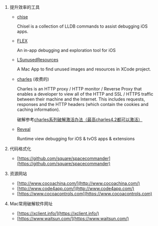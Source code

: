 1. 提升效率的工具
    - [chise](https://github.com/facebook/chisel)
        
        Chisel is a collection of LLDB commands to assist debugging iOS apps.
    - [FLEX](https://github.com/Flipboard/FLEX)
    
        An in-app debugging and exploration tool for iOS    

    - [LSunusedResources](https://github.com/tinymind/LSUnusedResources)

        A Mac App to find unused images and resources in XCode project.

    - [charles](https://www.charlesproxy.com/) (收费的)

        Charles is an HTTP proxy / HTTP monitor / Reverse Proxy that enables a developer to view all of the HTTP and SSL / HTTPS traffic between their machine and the Internet. This includes requests, responses and the HTTP headers (which contain the cookies and caching information).

        破解参考[charles系列破解激活办法（最高charles4.2都可以激活）](https://blog.csdn.net/qq_25821067/article/details/79848589)

    - [Reveal](https://revealapp.com/)   

        Runtime view debugging for iOS & tvOS apps & extensions

2. 代码格式化
    - [https://github.com/square/spacecommander](https://github.com/square/spacecommander)
3. 资源网站
    - [http://www.cocoachina.com/](http://www.cocoachina.com/)
    - [http://www.code4app.com/](http://www.code4app.com/)
    - [https://www.cocoacontrols.com](https://www.cocoacontrols.com)
4. Mac常用破解软件网址
    - [https://xclient.info/](https://xclient.info/)
    - [https://www.waitsun.com/](https://www.waitsun.com/)